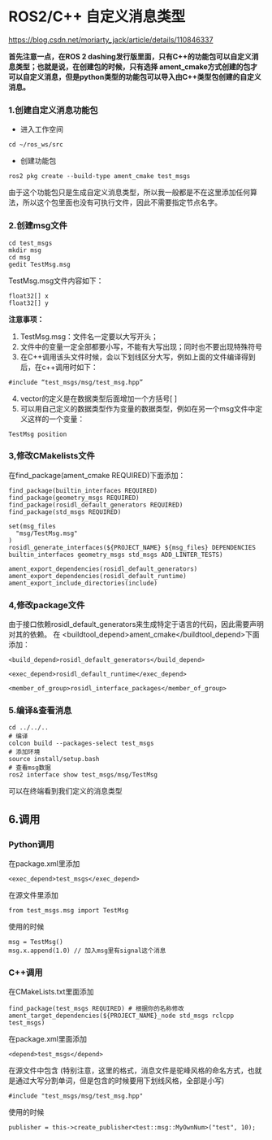 # ROS2/C++ 自定义消息类型
https://blog.csdn.net/moriarty_jack/article/details/110846337

__首先注意一点，在ROS 2 dashing发行版里面，只有C++的功能包可以自定义消息类型；也就是说，在创建包的时候，只有选择 ament_cmake方式创建的包才可以自定义消息，但是python类型的功能包可以导入由C++类型包创建的自定义消息。__

### 1.创建自定义消息功能包
- 进入工作空间
```
cd ~/ros_ws/src
```
- 创建功能包
```
ros2 pkg create --build-type ament_cmake test_msgs
```
由于这个功能包只是生成自定义消息类型，所以我一般都是不在这里添加任何算法，所以这个包里面也没有可执行文件，因此不需要指定节点名字。

### 2.创建msg文件
```
cd test_msgs
mkdir msg
cd msg
gedit TestMsg.msg
```
TestMsg.msg文件内容如下：
```
float32[] x
float32[] y 
```
**注意事项：**

1. TestMsg.msg：文件名一定要以大写开头；
2. 文件中的变量一定全部都要小写，不能有大写出现；同时也不要出现特殊符号
3. 在C++调用该头文件时候，会以下划线区分大写，例如上面的文件编译得到后，在c++调用时如下：
```
#include “test_msgs/msg/test_msg.hpp”
```

4. vector的定义是在数据类型后面增加一个方括号[ ]
5. 可以用自己定义的数据类型作为变量的数据类型，例如在另一个msg文件中定义这样的一个变量：
```
TestMsg position
```
### 3,修改CMakelists文件
在find_package(ament_cmake REQUIRED)下面添加：
```
find_package(builtin_interfaces REQUIRED)
find_package(geometry_msgs REQUIRED)
find_package(rosidl_default_generators REQUIRED)
find_package(std_msgs REQUIRED)

set(msg_files
  "msg/TestMsg.msg"
)
rosidl_generate_interfaces(${PROJECT_NAME} ${msg_files} DEPENDENCIES builtin_interfaces geometry_msgs std_msgs ADD_LINTER_TESTS)

ament_export_dependencies(rosidl_default_generators)
ament_export_dependencies(rosidl_default_runtime)
ament_export_include_directories(include)
```
### 4,修改package文件
由于接口依赖rosidl_default_generators来生成特定于语言的代码，因此需要声明对其的依赖。
在 <buildtool_depend>ament_cmake</buildtool_depend>下面添加：
```
<build_depend>rosidl_default_generators</build_depend>

<exec_depend>rosidl_default_runtime</exec_depend>

<member_of_group>rosidl_interface_packages</member_of_group>
```

### 5.编译&查看消息
```
cd ../../..
# 编译
colcon build --packages-select test_msgs
# 添加环境
source install/setup.bash
# 查看msg数据
ros2 interface show test_msgs/msg/TestMsg
```
可以在终端看到我们定义的消息类型

## 6.调用
### Python调用
在package.xml里添加
```
<exec_depend>test_msgs</exec_depend>
```
在源文件里添加
```
from test_msgs.msg import TestMsg
```
使用的时候
```
msg = TestMsg()
msg.x.append(1.0) // 加入msg里有signal这个消息
```
### C++调用
在CMakeLists.txt里面添加
```
find_package(test_msgs REQUIRED) # 根据你的名称修改
ament_target_dependencies(${PROJECT_NAME}_node std_msgs rclcpp test_msgs)
```
在package.xml里面添加
```
<depend>test_msgs</depend>
```
在源文件中包含
(特别注意，这里的格式，消息文件是驼峰风格的命名方式，也就是通过大写分割单词，但是包含的时候要用下划线风格，全部是小写)
```
#include "test_msgs/msg/test_msg.hpp" 
```
使用的时候
```
publisher = this->create_publisher<test::msg::MyOwnNum>("test", 10);
```